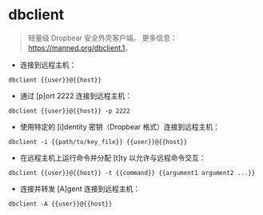 # dbclient

> 轻量级 Dropbear 安全外壳客户端。
> 更多信息：<https://manned.org/dbclient.1>。

- 连接到远程主机：

`dbclient {{user}}@{{host}}`

- 通过 [p]ort 2222 连接到远程主机：

`dbclient {{user}}@{{host}} -p 2222`

- 使用特定的 [i]dentity 密钥（Dropbear 格式）连接到远程主机：

`dbclient -i {{path/to/key_file}} {{user}}@{{host}}`

- 在远程主机上运行命令并分配 [t]ty 以允许与远程命令交互：

`dbclient {{user}}@{{host}} -t {{command}} {{argument1 argument2 ...}}`

- 连接并转发 [A]gent 连接到远程主机：

`dbclient -A {{user}}@{{host}}`